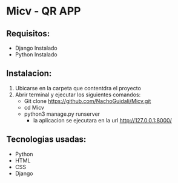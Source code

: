 # Micv - QR APP

## Requisitos:
 - Django Instalado
 - Python Instalado

## Instalacion: 
 1. Ubicarse en la carpeta que contentdra el proyecto
 2. Abrir terminal y ejecutar los siguientes comandos:
    - Git clone https://github.com/NachoGuidali/Micv.git
    - cd Micv
    - python3 manage.py runserver
      * la aplicacion se ejecutara en la url http://127.0.0.1:8000/

## Tecnologias usadas:
 - Python <img src="https://cdn.icon-icons.com/icons2/2699/PNG/512/python_vertical_logo_icon_168039.png" alt="" widght= "20" heigh= "20">
 - HTML <img src="https://cdn-icons-png.flaticon.com/512/919/919827.png" alt="" widght= "20" heigh= "20">
 - CSS <img src="https://cdn-icons-png.flaticon.com/512/5968/5968242.png" alt="" widght= "20" heigh= "20">
 - Django <img src="https://c8.alamy.com/zoomses/9/bc4a35d4a42f45338fedd009ab67a69e/eaccmf.jpg?irclickid=X%3AhR53V%3A5xyNTDWSQ%3A3CBy-hUkAQi6SHdXCDyo0&utm_source=269814&utm_campaign=The%20world%27s%20most%20diverse%20stock%20photo%20library&utm_medium=impact&irgwc=1" alt="" widght= "20" heigh= "20">


